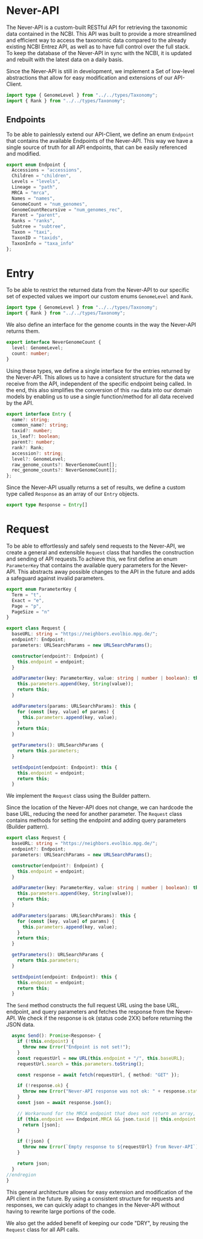 # Never-API

The Never-API is a custom-built RESTful API for retrieving the taxonomic data contained in the NCBI.
This API was built to provide a more streamlined and efficient way to access the taxonomic data compared to the already existing NCBI Entrez API, as well as to have full control over the full stack.
To keep the database of the Never-API in sync with the NCBI, it is updated and rebuilt with the latest data on a daily basis.

Since the Never-API is still in development, we implement a Set of low-level abstractions that allow for easy modification and extensions of our API-Client.
```ts
import type { GenomeLevel } from "../../types/Taxonomy";
import { Rank } from "../../types/Taxonomy";
```
## Endpoints

To be able to painlessly extend our API-Client, we define an enum `Endpoint` that contains the available Endpoints of the Never-API.
This way we have a single source of truth for all API endpoints, that can be easily referenced and modified.
```ts
export enum Endpoint {
  Accessions = "accessions",
  Children = "children",
  Levels = "levels",
  Lineage = "path",
  MRCA = "mrca",
  Names = "names",
  GenomeCount = "num_genomes",
  GenomeCountRecursive = "num_genomes_rec",
  Parent = "parent",
  Ranks = "ranks",
  Subtree = "subtree",
  Taxon = "taxi",
  TaxonID = "taxids",
  TaxonInfo = "taxa_info"
};
```
# Entry 

To be able to restrict the returned data from the Never-API to our specific set of expected values we import our custom enums `GenomeLevel` and `Rank`.

```ts
import type { GenomeLevel } from "../../types/Taxonomy";
import { Rank } from "../../types/Taxonomy";
```
We also define an interface for the genome counts in the way the Never-API returns them.
```ts
export interface NeverGenomeCount {
  level: GenomeLevel;
  count: number;
}
```
Using these types, we define a single interface for the entries returned by the Never-API.
This allows us to have a consistent structure for the data we receive from the API, independent of the specific endpoint being called.
In the end, this also simplifies the conversion of this `raw` data into our domain models by enabling us to use a single function/method for all data received by the API.
```ts
export interface Entry {
  name?: string;
  common_name?: string;
  taxid?: number;
  is_leaf?: boolean;
  parent?: number;
  rank?: Rank;
  accession?: string;
  level?: GenomeLevel;
  raw_genome_counts?: NeverGenomeCount[];
  rec_genome_counts?: NeverGenomeCount[];
};
```
Since the Never-API usually returns a set of results, we define a custom type called `Response` as an array of our `Entry` objects.
```ts
export type Response = Entry[]
```
# Request

To be able to effortlessly and safely send requests to the Never-API, we create a general and extensible `Request` class that handles the construction and sending of API requests.To achieve this, we first define an enum `ParameterKey` that contains the available query parameters for the Never-API.
This abstracts away possible changes to the API in the future and adds a safeguard against invalid parameters.
```ts
export enum ParameterKey {
  Term = "t",
  Exact = "e",
  Page = "p",
  PageSize = "n"
}
```

```ts
export class Request {
  baseURL: string = "https://neighbors.evolbio.mpg.de/";
  endpoint?: Endpoint;
  parameters: URLSearchParams = new URLSearchParams();

  constructor(endpoint?: Endpoint) {
    this.endpoint = endpoint;
  }

  addParameter(key: ParameterKey, value: string | number | boolean): this {
    this.parameters.append(key, String(value));
    return this;
  }

  addParameters(params: URLSearchParams): this {
    for (const [key, value] of params) {
      this.parameters.append(key, value);
    }
    return this;
  }

  getParameters(): URLSearchParams {
    return this.parameters;
  }

  setEndpoint(endpoint: Endpoint): this {
    this.endpoint = endpoint;
    return this;
  }
```
We implement the `Request` class using the Builder pattern.

Since the location of the Never-API does not change, we can hardcode the base URL, reducing the need for another parameter.
The `Request` class contains methods for setting the endpoint and adding query parameters (Builder pattern).

```ts
export class Request {
  baseURL: string = "https://neighbors.evolbio.mpg.de/";
  endpoint?: Endpoint;
  parameters: URLSearchParams = new URLSearchParams();

  constructor(endpoint?: Endpoint) {
    this.endpoint = endpoint;
  }

  addParameter(key: ParameterKey, value: string | number | boolean): this {
    this.parameters.append(key, String(value));
    return this;
  }

  addParameters(params: URLSearchParams): this {
    for (const [key, value] of params) {
      this.parameters.append(key, value);
    }
    return this;
  }

  getParameters(): URLSearchParams {
    return this.parameters;
  }

  setEndpoint(endpoint: Endpoint): this {
    this.endpoint = endpoint;
    return this;
  }
```
The `Send` method constructs the full request URL using the base URL, endpoint, and query parameters and fetches the response from the Never-API.
We check if the response is ok (status code 2XX) before returning the JSON data.
```ts
  async Send(): Promise<Response> {
    if (!this.endpoint) {
      throw new Error("Endpoint is not set!");
    }
    const requestUrl = new URL(this.endpoint + "/", this.baseURL);
    requestUrl.search = this.parameters.toString();

    const response = await fetch(requestUrl, { method: "GET" });

    if (!response.ok) {
      throw new Error("Never-API response was not ok: " + response.statusText);
    }
    const json = await response.json();

    // Workaround for the MRCA endpoint that does not return an array, but just an object that looks like this: { "taxid": 9606 } -> The endpoint will be changed later to return an array.
    if (this.endpoint === Endpoint.MRCA && json.taxid || this.endpoint === Endpoint.Parent && json.taxid) {
      return [json];
    }

    if (!json) {
      throw new Error(`Empty response to ${requestUrl} from Never-API`);
    }

    return json;
  }
//endregion
}
```
This general architecture allows for easy extension and modification of the API client in the future.
By using a consistent structure for requests and responses, we can quickly adapt to changes in the Never-API without having to rewrite large portions of the code.

We also get the added benefit of keeping our code "DRY", by reusing the `Request` class for all API calls.